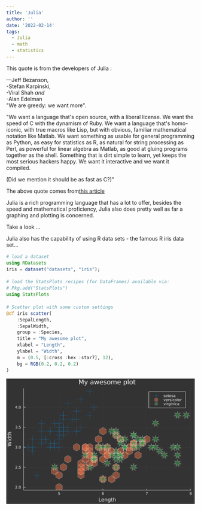 ```yaml
---
title: 'Julia'
author: ''
date: '2022-02-14'
tags:
  - Julia
  - math
  - statistics
---
```

<body>
<style>


body{
  width:100%;
  line-height: 17px;
  font-size: justify;
  font-family: Outfit;
  position:absolute;

}

.comment{
  position:flex;
  margin:20px;
  padding: 30px;
  width:justify;
  font-color:black;
  
}

p1{
color:#134b5f;
}

p2{

  width:justify;
  color:black;
  float:left;
  
}

</style>

<div class="comment">
This quote is from the developers of Julia :

—Jeff Bezanson, <br>
-Stefan Karpinski,<br> 
-Viral Shah <i>and</i> <br>
-Alan Edelman<br>
"We are greedy: we want more".<br>
<p>
"We want a language that's open source, with a liberal license. We want the
speed of C with the dynamism of Ruby. We want a language that's
homo-iconic, with true macros like Lisp, but with obvious, familiar
mathematical notation like Matlab. We want something as usable for
general programming as Python, as easy for statistics as R, as natural for
string processing as Perl, as powerful for linear algebra as Matlab, as good
at gluing programs together as the shell. Something that is dirt simple to
learn, yet keeps the most serious hackers happy. We want it interactive
and we want it compiled.<br>

(<p1>Did we mention it should be as fast as C?</p1>)"</p> 

The above quote comes from<u>[this article](https://julialang.org/blog/2012/02/why-we-created-julia/)</u>

</div>

<p2>

Julia is a rich programming language that has a lot to offer, besides the speed and mathematical proficiency, Julia also does pretty well as far a graphing and plotting is concerned.


Take a look ...

Julia also has the capability of using R data sets - the famous R iris data set...

```julia
# load a dataset
using RDatasets
iris = dataset("datasets", "iris");

# load the StatsPlots recipes (for DataFrames) available via:
# Pkg.add("StatsPlots")
using StatsPlots

# Scatter plot with some custom settings
@df iris scatter(
    :SepalLength,
    :SepalWidth,
    group = :Species,
    title = "My awesome plot",
    xlabel = "Length",
    ylabel = "Width",
    m = (0.5, [:cross :hex :star7], 12),
    bg = RGB(0.2, 0.2, 0.2)
)
```




    
![svg](output_0_0.svg)
    


```julia

```
</p2>
</body>